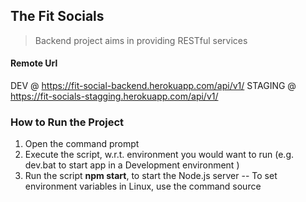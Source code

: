 ## The Fit Socials

> Backend project aims in providing RESTful services

#### Remote Url
DEV @ https://fit-social-backend.herokuapp.com/api/v1/
STAGING @ https://fit-socials-stagging.herokuapp.com/api/v1/

### How to Run the Project

1. Open the command prompt
2. Execute the script, w.r.t. environment you would want to run (e.g. dev.bat to start app in a Development environment )
3. Run the script __npm start__, to start the Node.js server
-- To set environment variables in Linux, use the command
source <script file name>.sh

#### NOTE

- For all GET, PUT and DELETE calls, ensure to use READ_COMITTED isolation
- The Mass Mailer requires a third party support when the user base exceeds 1K, due to limit in sending mails

#### References

> CRON
- https://www.freeformatter.com/cron-expression-generator-quartz.html
- https://blog.logrocket.com/manipulate-date-and-time-in-javascript-using-momentjs-439dc8725c5b/
- https://www.npmjs.com/package/moment
- https://momentjscom.readthedocs.io/en/latest/moment/04-displaying/01-format/
